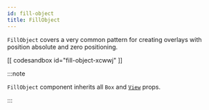 ```yaml
---
id: fill-object
title: FillObject
---
```


`FillObject` covers a very common pattern for creating overlays with position absolute and zero positioning.

[[ codesandbox id="fill-object-xcwwj" ]]

:::note

`FillObject` component inherits all `Box` and [`View`](https://reactnative.dev/docs/view) props.

:::
